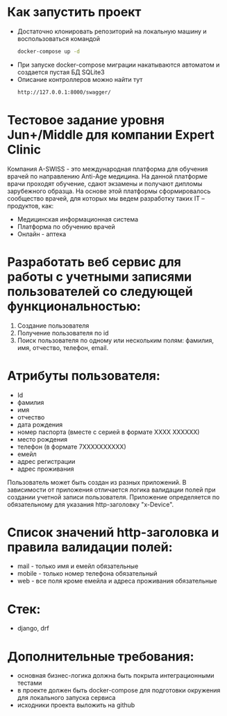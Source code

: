 # Как запустить проект
- Достаточно клонировать репозиторий на локальную машину и воспользоваться командой
   ```bash
   docker-compose up -d
   ```
- При запуске docker-compose миграции накатываются автоматом и создается пустая 
БД SQLite3 
- Описание контроллеров можно найти тут
   ```bash
   http://127.0.0.1:8000/swagger/
   ```

#  Тестовое задание уровня Jun+/Middle для компании Expert Clinic
Компания A-SWISS - это международная платформа для обучения врачей по направлению Anti-Age медицина. На данной платформе врачи проходят обучение, сдают экзамены и получают дипломы зарубежного образца.
На основе этой платформы сформировалось сообщество врачей, для которых мы ведем разработку таких IT – продуктов, как:
- Медицинская информационная система
- Платформа по обучению врачей
- Онлайн - аптека

# Разработать веб сервис для работы с учетными записями пользователей со следующей функциональностью:
1. Создание пользователя
2. Получение пользователя по id
3. Поиск пользователя по одному или нескольким полям: фамилия, имя, отчество, телефон, email.

# Атрибуты пользователя:
- Id
- фамилия
- имя
- отчество
- дата рождения
- номер паспорта (вместе с серией в формате ХХХХ ХХХХХХ)
- место рождения
- телефон (в формате 7ХХХХХХХХХХ)
- емейл
- адрес регистрации
- адрес проживания

Пользователь может быть создан из разных приложений. 
В зависимости от приложения отличается логика валидации полей при создании учетной записи пользователя. 
Приложение определяется по обязательному для указания http-заголовку "x-Device".

# Список значений http-заголовка и правила валидации полей:
- mail - только имя и емейл обязательные
- mobile - только номер телефона обязательный
- web - все поля кроме емейла и адреса проживания обязательные

# Стек: 
- django, drf

# Дополнительные требования: 
- основная бизнес-логика должна быть покрыта интеграционными тестами
- в проекте должен быть docker-compose для подготовки окружения для локального запуска сервиса
- исходники проекта выложить на github